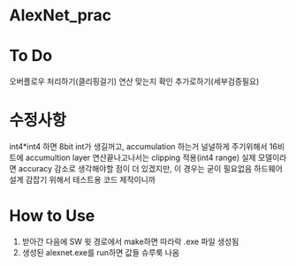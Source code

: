 # AlexNet_prac

# To Do
오버플로우 처리하기(클리핑걸기)
연산 맞는지 확인 추가로하기(세부검증필요)

# 수정사항
int4*int4 하면 8bit int가 생길꺼고, accumulation 하는거 널널하게 주기위해서 16비트에 accumultion
layer 연산끝나고나서는 clipping 적용(int4 range)
실제 모델이라면 accuracy 감소로 생각해야할 점이 더 있겠지만, 이 경우는 굳이 필요없음 하드웨어 설계 감잡기 위해서 테스트용 코드 제작이니까

# How to Use
1. 받아간 다음에 SW 윗 경로에서 make하면 따라락 .exe 파일 생성됨
2. 생성된 alexnet.exe를 run하면 값들 슈루룩 나옴